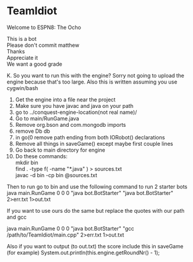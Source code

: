 # TeamIdiot
Welcome to ESPN8: The Ocho

This is a bot  
Please don't commit matthew  
Thanks  
Appreciate it  
We want a good grade  


K. So you want to run this with the engine? Sorry not going to upload the
engine because that's too large.
Also this is written assuming you use cygwin/bash
1. Get the engine into a file near the project
2. Make sure you have javac and java on your path
3. go to ../conquest-engine-location(not real name)/
4. Go to main/RunGame.java
5. Remove org.bson and com.mongodb imports
6. remove Db db
7. in go(0 remove path ending from both IORobot() declarations
8. Remove all things in saveGame() except maybe first couple lines
9. Go back to main directory for engine
10. Do these commands:   
mkdir bin   
find . -type f\( -name "*.java" \) > sources.txt   
javac -d bin -cp bin @sources.txt      

Then to run go to bin and use the following command to run 2 starter bots
java main.RunGame 0 0 0 "java bot.BotStarter" "java bot.BotStarter" 2>err.txt 1>out.txt

If you want to use ours do the same but replace the quotes with our path and gcc

java main.RunGame 0 0 0 "java bot.BotStarter" "gcc /path/to/TeamIdiot/main.cpp" 2>err.txt 1>out.txt

Also if you want to output (to out.txt) the score include this in saveGame (for example)
System.out.println(this.engine.getRoundNr() - 1);
